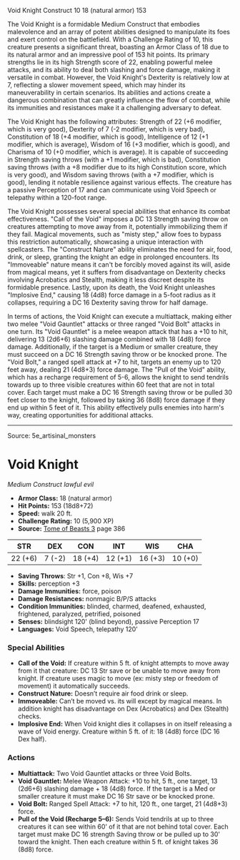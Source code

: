 <MonsterName/>Void Knight</MonsterName>
<CreatureType/>Construct</CreatureType>
<CR/>10</CR>
<AC/>18 (natural armor)</AC>
<HP/>153</HP>
<summary>The Void Knight is a formidable Medium Construct that embodies malevolence and an array of potent abilities designed to manipulate its foes and exert control on the battlefield. With a Challenge Rating of 10, this creature presents a significant threat, boasting an Armor Class of 18 due to its natural armor and an impressive pool of 153 hit points. Its primary strengths lie in its high Strength score of 22, enabling powerful melee attacks, and its ability to deal both slashing and force damage, making it versatile in combat. However, the Void Knight's Dexterity is relatively low at 7, reflecting a slower movement speed, which may hinder its maneuverability in certain scenarios. Its abilities and actions create a dangerous combination that can greatly influence the flow of combat, while its immunities and resistances make it a challenging adversary to defeat.</summary>

<detail>

The Void Knight has the following attributes: Strength of 22 (+6 modifier, which is very good), Dexterity of 7 (-2 modifier, which is very bad), Constitution of 18 (+4 modifier, which is good), Intelligence of 12 (+1 modifier, which is average), Wisdom of 16 (+3 modifier, which is good), and Charisma of 10 (+0 modifier, which is average). It is capable of succeeding in Strength saving throws (with a +1 modifier, which is bad), Constitution saving throws (with a +8 modifier due to its high Constitution score, which is very good), and Wisdom saving throws (with a +7 modifier, which is good), lending it notable resilience against various effects. The creature has a passive Perception of 17 and can communicate using Void Speech or telepathy within a 120-foot range.

The Void Knight possesses several special abilities that enhance its combat effectiveness. "Call of the Void" imposes a DC 13 Strength saving throw on creatures attempting to move away from it, potentially immobilizing them if they fail. Magical movements, such as "misty step," allow foes to bypass this restriction automatically, showcasing a unique interaction with spellcasters. The "Construct Nature" ability eliminates the need for air, food, drink, or sleep, granting the knight an edge in prolonged encounters. Its "Immoveable" nature means it can't be forcibly moved against its will, aside from magical means, yet it suffers from disadvantage on Dexterity checks involving Acrobatics and Stealth, making it less discreet despite its formidable presence. Lastly, upon its death, the Void Knight unleashes "Implosive End," causing 18 (4d8) force damage in a 5-foot radius as it collapses, requiring a DC 16 Dexterity saving throw for half damage.

In terms of actions, the Void Knight can execute a multiattack, making either two melee "Void Gauntlet" attacks or three ranged "Void Bolt" attacks in one turn. Its "Void Gauntlet" is a melee weapon attack that has a +10 to hit, delivering 13 (2d6+6) slashing damage combined with 18 (4d8) force damage. Additionally, if the target is a Medium or smaller creature, they must succeed on a DC 16 Strength saving throw or be knocked prone. The "Void Bolt," a ranged spell attack at +7 to hit, targets an enemy up to 120 feet away, dealing 21 (4d8+3) force damage. The "Pull of the Void" ability, which has a recharge requirement of 5-6, allows the knight to send tendrils towards up to three visible creatures within 60 feet that are not in total cover. Each target must make a DC 16 Strength saving throw or be pulled 30 feet closer to the knight, followed by taking 36 (8d8) force damage if they end up within 5 feet of it. This ability effectively pulls enemies into harm's way, creating opportunities for additional attacks.</detail>



---

Source: 5e_artisinal_monsters

# Void Knight

*Medium* *Construct* *lawful evil*

- **Armor Class:** 18 (natural armor)
- **Hit Points:** 153 (18d8+72)
- **Speed:** walk 20 ft.
- **Challenge Rating:** 10 (5,900 XP)
- **Source:** [Tome of Beasts 3](https://koboldpress.com/kpstore/product/tome-of-beasts-3-for-5th-edition/) page 386

| STR | DEX | CON | INT | WIS | CHA |
| --- | --- | --- | --- | --- | --- |
| 22 (+6) | 7 (-2) | 18 (+4) | 12 (+1) | 16 (+3) | 10 (+0) |

- **Saving Throws**: Str +1, Con +8, Wis +7
- **Skills:** perception +3
- **Damage Immunities:** force, poison
- **Damage Resistances:** nonmagic B/P/S attacks
- **Condition Immunities:** blinded, charmed, deafened, exhausted, frightened, paralyzed, petrified, poisoned
- **Senses:** blindsight 120' (blind beyond), passive Perception 17
- **Languages:** Void Speech, telepathy 120'

### Special Abilities

- **Call of the Void:** If creature within 5 ft. of knight attempts to move away from it that creature: DC 13 Str save or be unable to move away from knight. If creature uses magic to move (ex: misty step or freedom of movement) it automatically succeeds.
- **Construct Nature:** Doesn’t require air food drink or sleep.
- **Immoveable:** Can’t be moved vs. its will except by magical means. In addition knight has disadvantage on Dex (Acrobatics) and Dex (Stealth) checks.
- **Implosive End:** When Void knight dies it collapses in on itself releasing a wave of Void energy. Creature within 5 ft. of it: 18 (4d8) force (DC 16 Dex half).

### Actions

- **Multiattack:** Two Void Gauntlet attacks or three Void Bolts.
- **Void Gauntlet:** Melee Weapon Attack: +10 to hit, 5 ft., one target, 13 (2d6+6) slashing damage + 18 (4d8) force. If the target is a Med or smaller creature it must make DC 16 Str save or be knocked prone. 
- **Void Bolt:** Ranged Spell Attack: +7 to hit, 120 ft., one target, 21 (4d8+3) force.
- **Pull of the Void (Recharge 5–6):** Sends Void tendrils at up to three creatures it can see within 60' of it that are not behind total cover. Each target must make DC 16 strength Saving throw or be pulled up to 30' toward the knight. Then each creature within 5 ft. of knight takes 36 (8d8) force.





